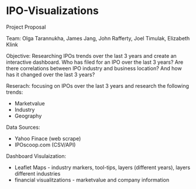 # IPO-Visualizations

Project Proposal

Team: Olga Tarannukha, James Jang, John Rafferty, Joel Timulak, Elizabeth Klink

Objective: Researching IPOs trends over the last 3 years and create an interactive dashboard. Who has filed for an IPO over the last 3 years? Are there correlations between IPO industry and business location? And how has it changed over the last 3 years?   
  
 Reserach: focusing on IPOs over the last 3 years and research the following trends:
  - Marketvalue 
  - Industry
  - Geography
 
 Data Sources: 
  - Yahoo Finace (web scrape) 
  - IPOscoop.com (CSV/API)
  
  Dashboard Visulaization:
   - Leaflet Maps - industry markers, tool-tips, layers (different years), layers different industries
   - financial visualitzations - marketvalue and company information
  
  
